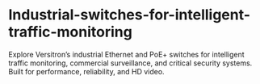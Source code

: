 # Industrial-switches-for-intelligent-traffic-monitoring
Explore Versitron’s industrial Ethernet and PoE+ switches for intelligent traffic monitoring, commercial surveillance, and critical security systems. Built for performance, reliability, and HD video.
